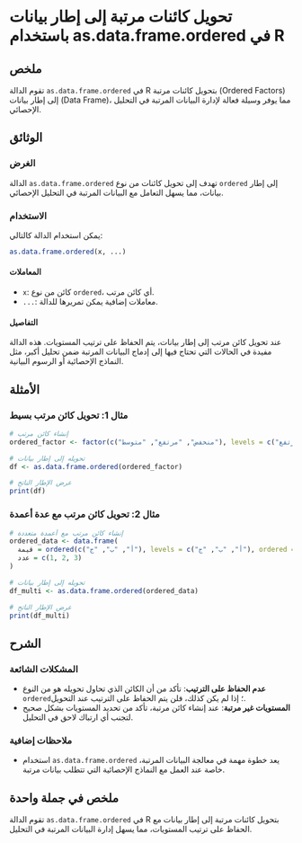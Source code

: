 <!--
Meta Description: # تحويل كائنات مرتبة إلى إطار بيانات باستخدام as.data.frame.ordered في R ## ملخص تقوم الدالة `as.data.frame.ordered` في R بتحويل كائنات مرتبة (Ordered...
Meta Keywords: ordered, data, frame, إلى, بيانات
-->

# تحويل كائنات مرتبة إلى إطار بيانات باستخدام as.data.frame.ordered في R

## ملخص
تقوم الدالة `as.data.frame.ordered` في R بتحويل كائنات مرتبة (Ordered Factors) إلى إطار بيانات (Data Frame)، مما يوفر وسيلة فعالة لإدارة البيانات المرتبة في التحليل الإحصائي.

## الوثائق
### الغرض
الدالة `as.data.frame.ordered` تهدف إلى تحويل كائنات من نوع `ordered` إلى إطار بيانات، مما يسهل التعامل مع البيانات المرتبة في التحليل الإحصائي.

### الاستخدام
يمكن استخدام الدالة كالتالي:
```R
as.data.frame.ordered(x, ...)
```
#### المعاملات
- `x`: كائن من نوع `ordered`، أي كائن مرتب.
- `...`: معاملات إضافية يمكن تمريرها للدالة.

#### التفاصيل
عند تحويل كائن مرتب إلى إطار بيانات، يتم الحفاظ على ترتيب المستويات. هذه الدالة مفيدة في الحالات التي تحتاج فيها إلى إدماج البيانات المرتبة ضمن تحليل أكبر، مثل النماذج الإحصائية أو الرسوم البيانية.

## الأمثلة
### مثال 1: تحويل كائن مرتب بسيط
```R
# إنشاء كائن مرتب
ordered_factor <- factor(c("منخفض", "مرتفع", "متوسط"), levels = c("منخفض", "متوسط", "مرتفع"), ordered = TRUE)

# تحويله إلى إطار بيانات
df <- as.data.frame.ordered(ordered_factor)

# عرض الإطار الناتج
print(df)
```

### مثال 2: تحويل كائن مرتب مع عدة أعمدة
```R
# إنشاء كائن مرتب مع أعمدة متعددة
ordered_data <- data.frame(
  قيمة = ordered(c("أ", "ب", "ج"), levels = c("أ", "ب", "ج"), ordered = TRUE),
  عدد = c(1, 2, 3)
)

# تحويله إلى إطار بيانات
df_multi <- as.data.frame.ordered(ordered_data)

# عرض الإطار الناتج
print(df_multi)
```

## الشرح
### المشكلات الشائعة
- **عدم الحفاظ على الترتيب**: تأكد من أن الكائن الذي تحاول تحويله هو من النوع `ordered`؛ إذا لم يكن كذلك، فلن يتم الحفاظ على الترتيب عند التحويل.
- **المستويات غير مرتبة**: عند إنشاء كائن مرتبة، تأكد من تحديد المستويات بشكل صحيح لتجنب أي ارتباك لاحق في التحليل.

### ملاحظات إضافية
- استخدام `as.data.frame.ordered` يعد خطوة مهمة في معالجة البيانات المرتبة، خاصة عند العمل مع النماذج الإحصائية التي تتطلب بيانات مرتبة.

## ملخص في جملة واحدة
تقوم الدالة `as.data.frame.ordered` في R بتحويل كائنات مرتبة إلى إطار بيانات مع الحفاظ على ترتيب المستويات، مما يسهل إدارة البيانات المرتبة في التحليل.